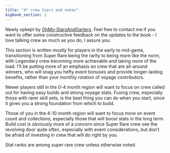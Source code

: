 ```yaml
---
title: "4* crew tiers and notes"
bigbook_section: 2
---
```


Newly upkept by [OhMy-StarsAndGarters](https://www.reddit.com/user/OhMy-StarsAndGarters). Feel free to contact me if you want to offer some constructive feedback on the updates to the book - I love talking crew as much as you do, I assure you.

This section is written mostly for players in the early to mid-game, transitioning from Super Rare being the rarity to being more like the norm, with Legendary crew becoming more achievable and taking more of the load. I’ll be putting more of an emphasis on crew that are all-around winners, who will snag you hefty event bonuses and provide longer-lasting benefits, rather than your monthly rotation of voyage contributors. 

Newer players still in the 0-4 month region will want to focus on crew called out for having easy builds and strong voyage stats. Fusing crew, especially those with rarer skill sets, is the best thing you can do when you start, since it gives you a strong foundation from which to build.

Those of you in the 4-10 month region will want to focus more on event count and collections, especially those that will boost stats in the long term. Build cost is obviously more of a concern since Super Rare crew see the revolving door quite often, especially with event considerations, but don’t be afraid of investing in crew that will do right by you.

Stat ranks are among super rare crew unless otherwise noted.
